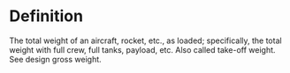 # Definition

The total weight of an aircraft, rocket, etc., as loaded; specifically,
the total weight with full crew, full tanks, payload, etc. Also called
take-off weight. See design gross weight.
